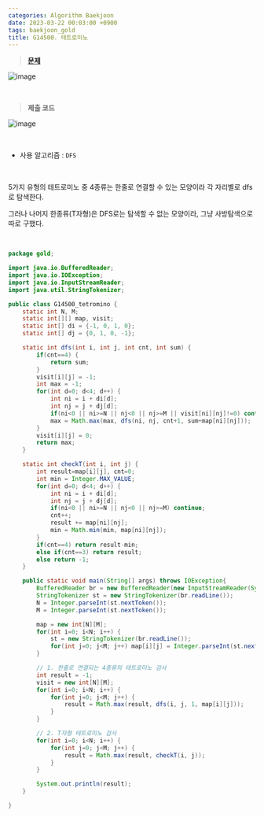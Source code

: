 ```yaml
---
categories: Algorithm Baekjoon
date: 2023-03-22 00:03:00 +0900
tags: baekjoon_gold
title: G14500. 테트로미노
---
```


> **[문제](https://www.acmicpc.net/problem/14500)**

![image](https://user-images.githubusercontent.com/80896077/229783403-da48b461-33f9-41b8-af89-d351497e3548.png)

<br>

> **제출 코드**

![image](https://user-images.githubusercontent.com/80896077/229783427-42b1292f-ba7d-4ea3-ab73-e391d15d7f38.png)

<br>

- 사용 알고리즘 : `DFS`

<br>

5가지 유형의 테트로미노 중 4종류는 한줄로 연결할 수 있는 모양이라 각 자리별로 dfs로 탐색한다.

그러나 나머지 한종류(T자형)은 DFS로는 탐색할 수 없는 모양이라, 그냥 사방탐색으로 따로 구했다.

<br>

```java
package gold;

import java.io.BufferedReader;
import java.io.IOException;
import java.io.InputStreamReader;
import java.util.StringTokenizer;

public class G14500_tetromino {
	static int N, M;
	static int[][] map, visit;
	static int[] di = {-1, 0, 1, 0};
	static int[] dj = {0, 1, 0, -1};

	static int dfs(int i, int j, int cnt, int sum) {
		if(cnt==4) {
			return sum;
		}
		visit[i][j] = -1;
		int max = -1;
		for(int d=0; d<4; d++) {
			int ni = i + di[d];
			int nj = j + dj[d];
			if(ni<0 || ni>=N || nj<0 || nj>=M || visit[ni][nj]!=0) continue;
			max = Math.max(max, dfs(ni, nj, cnt+1, sum+map[ni][nj]));
		}
		visit[i][j] = 0;
		return max;
	}

	static int checkT(int i, int j) {
		int result=map[i][j], cnt=0;
		int min = Integer.MAX_VALUE;
		for(int d=0; d<4; d++) {
			int ni = i + di[d];
			int nj = j + dj[d];
			if(ni<0 || ni>=N || nj<0 || nj>=M) continue;
			cnt++;
			result += map[ni][nj];
			min = Math.min(min, map[ni][nj]);
		}
		if(cnt==4) return result-min;
		else if(cnt==3) return result;
		else return -1;
	}

	public static void main(String[] args) throws IOException{
		BufferedReader br = new BufferedReader(new InputStreamReader(System.in));
		StringTokenizer st = new StringTokenizer(br.readLine());
		N = Integer.parseInt(st.nextToken());
		M = Integer.parseInt(st.nextToken());

		map = new int[N][M];
		for(int i=0; i<N; i++) {
			st = new StringTokenizer(br.readLine());
			for(int j=0; j<M; j++) map[i][j] = Integer.parseInt(st.nextToken());
		}

		// 1. 한줄로 연결되는 4종류의 테트로미노 검사
		int result = -1;
		visit = new int[N][M];
		for(int i=0; i<N; i++) {
			for(int j=0; j<M; j++) {
				result = Math.max(result, dfs(i, j, 1, map[i][j]));
			}
		}

		// 2. T자형 테트로미노 검사
		for(int i=0; i<N; i++) {
			for(int j=0; j<M; j++) {
				result = Math.max(result, checkT(i, j));
			}
		}

		System.out.println(result);
	}

}
```
